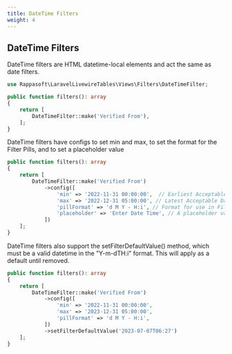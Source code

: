 ```yaml
---
title: DateTime Filters
weight: 4
---
```


## DateTime Filters

DateTime filters are HTML datetime-local elements and act the same as date filters.

```php
use Rappasoft\LaravelLivewireTables\Views\Filters\DateTimeFilter;

public function filters(): array
{
    return [
        DateTimeFilter::make('Verified From'),
    ];
}
```

DateTime filters have configs to set min and max, to set the format for the Filter Pills, and to set a placeholder value

```php
public function filters(): array
{
    return [
        DateTimeFilter::make('Verified From')
            ->config([
                'min' => '2022-11-31 00:00:00',  // Earliest Acceptable DateTime
                'max' => '2022-12-31 05:00:00', // Latest Acceptable Date
                'pillFormat' => 'd M Y - H:i', // Format for use in Filter Pills
                'placeholder' => 'Enter Date Time', // A placeholder value
            ])
    ];
}
```

DateTime filters also support the setFilterDefaultValue() method, which must be a valid datetime in the "Y-m-dTH:i" format.  This will apply as a default until removed.
```php
public function filters(): array
{
    return [
        DateTimeFilter::make('Verified From')
            ->config([
                'min' => '2022-11-31 00:00:00',
                'max' => '2023-12-31 05:00:00',
                'pillFormat' => 'd M Y - H:i',
            ])
            ->setFilterDefaultValue('2023-07-07T06:27')
    ];
}
```
                    

